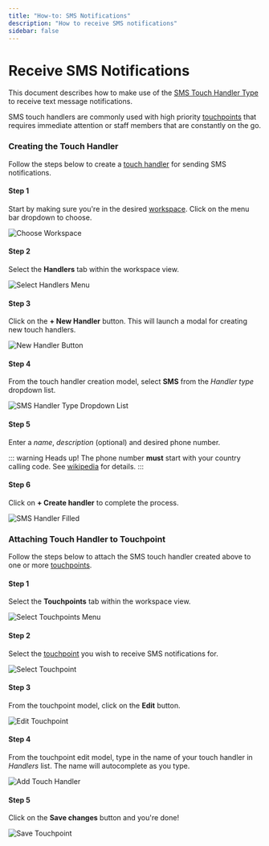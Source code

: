 ```yaml
---
title: "How-to: SMS Notifications"
description: "How to receive SMS notifications"
sidebar: false
---
```


# Receive SMS Notifications

This document describes how to make use of the [SMS Touch Handler Type](/reference/touch-handler-types/sms) to receive text message notifications.

SMS touch handlers are commonly used with high priority [touchpoints](/reference/touchpoints) that requires immediate attention or staff members that are constantly on the go.

### Creating the Touch Handler

Follow the steps below to create a [touch handler](/references/touch-handlers) for sending SMS notifications.

#### Step 1

Start by making sure you're in the desired [workspace](/references/workspaces). Click on the menu bar dropdown to choose.

![Choose Workspace](./choose-workspace.png)

#### Step 2

Select the **Handlers** tab within the workspace view.

![Select Handlers Menu](./select-handlers-menu.png)

#### Step 3

Click on the **+ New Handler** button. This will launch a modal for creating new touch handlers.

![New Handler Button](./new-handler-button.png)

#### Step 4

From the touch handler creation model, select **SMS** from the _Handler type_ dropdown list.

![SMS Handler Type Dropdown List](./sms-handler-type-dropdown-list.png)

#### Step 5

Enter a _name_, _description_ (optional) and desired phone number.

::: warning Heads up!
The phone number **must** start with your country calling code. See [wikipedia](https://en.wikipedia.org/wiki/List_of_country_calling_codes) for details.
:::

#### Step 6

Click on **+ Create handler** to complete the process.

![SMS Handler Filled](./sms-touch-handler-filled.png)

### Attaching Touch Handler to Touchpoint

Follow the steps below to attach the SMS touch handler created above to one or more [touchpoints](/reference/touchpoints).

#### Step 1

Select the **Touchpoints** tab within the workspace view.

![Select Touchpoints Menu](./select-touchpoints-menu.png)

#### Step 2

Select the [touchpoint](/reference/touchpoints) you wish to receive SMS notifications for.

![Select Touchpoint](./select-touchpoint.png)

#### Step 3

From the touchpoint model, click on the **Edit** button.

![Edit Touchpoint](./edit-touchpoint.png)

#### Step 4

From the touchpoint edit model, type in the name of your touch handler in _Handlers_ list. The name will autocomplete as you type.

![Add Touch Handler](./autocomplete-handler-add.png)

#### Step 5

Click on the **Save changes** button and you're done!

![Save Touchpoint](./touchpoint-edit-save.png)
